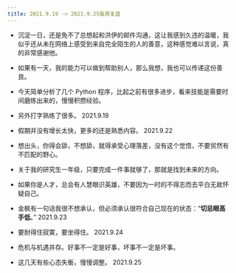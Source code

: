 ```yaml
---
title: 2021.9.19 -> 2021.9.25每周复盘
---
```


- 沉淀一日，还是免不了总想起和洪伊的邮件沟通，这让我感到久违的温暖，我似乎还从未在网络上感受到来自完全陌生的人的善意，这种感觉难以言说，真的非常感谢他。
- 如果有一天，我的能力可以做到帮助别人，那么我想，我也可以传递这份善良。
- 今天简单分析了几个 Python 程序，比起之前有很多进步，看来技能是需要时间磨练出来的，慢慢积攒经验。
- 另外打字熟练了很多。 2021.9.19

- 假期并没有增长太快，更多的还是熟悉内容。 2021.9.22

- 想出头，你得会舔，不想舔，就得承受心理落差，没有这个觉悟，不要贸然有不匹配的野心。
- 关于我的研究生一年级，只要完成一件事就够了，那就是找到未来的方向。
- 如果你是人才，总会有人慧眼识英雄，不要因为一时的不得志而去平白无故怀疑自己。
- 金枫有一句话我很不想承认，但必须承认很符合自己现在的状态：“**切忌眼高手低**。” 2021.9.23

- 要耐得住寂寞，要坐得住。 2021.9.24

- 危机与机遇并存。好事不一定是好事，坏事不一定是坏事。
- 这几天有些心态失衡，慢慢调整。 2021.9.25
